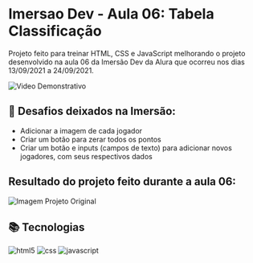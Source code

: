 # Imersao Dev - Aula 06: Tabela Classificação
Projeto feito para treinar HTML, CSS e JavaScript melhorando o projeto desenvolvido na aula 06 da Imersão Dev da Alura que ocorreu nos dias 13/09/2021 a 24/09/2021.


![Video Demonstrativo](https://github.com/camilavitoriacosta/TabelaClassificaoImersaoAlura/blob/main/Tabela%20Classifica%C3%A7%C3%A3o%20(2).gif)

## 📒 Desafios deixados na Imersão:
- Adicionar a imagem de cada jogador
- Criar um botão para zerar todos os pontos
- Criar um botão e inputs (campos de texto) para adicionar novos jogadores, com seus respectivos dados


## Resultado do projeto feito durante a aula 06:

![Imagem Projeto Original](https://github.com/camilavitoriacosta/TabelaClassificaoImersaoAlura/blob/main/tabela_classificao_projeto.png)


## 📚 Tecnologias
<div class='tecnologias'> 
    <img src="https://img.shields.io/badge/HTML5-E34F26?style=for-the-badge&logo=html5&logoColor=white" alt="html5">
    <img src="https://img.shields.io/badge/CSS3-1572B6?style=for-the-badge&logo=css3&logoColor=white" alt="css">
    <img src="https://img.shields.io/badge/JavaScript-F7DF1E?style=for-the-badge&logo=javascript&logoColor=black" alt="javascript">
</div>
